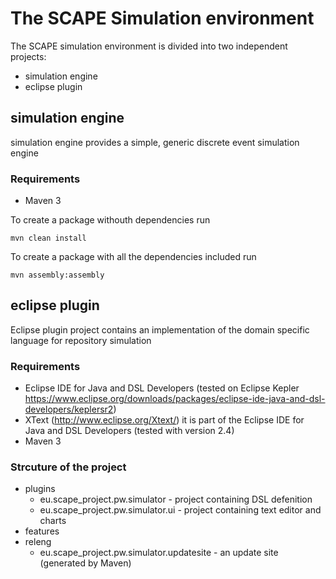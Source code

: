 # The SCAPE Simulation environment 

The SCAPE simulation environment is divided into two independent projects: 

* simulation engine 
* eclipse plugin

## simulation engine

simulation engine provides a simple, generic discrete event simulation engine 

### Requirements 
* Maven 3 

To create a package withouth dependencies run

 ```shell
mvn clean install 
 ```

To create a package with all the dependencies included run

 ```shell
mvn assembly:assembly 
 ```

## eclipse plugin 

Eclipse plugin project contains an implementation of the domain specific language for 
repository simulation 

### Requirements 
* Eclipse IDE for Java and DSL Developers (tested on Eclipse Kepler https://www.eclipse.org/downloads/packages/eclipse-ide-java-and-dsl-developers/keplersr2)
* XText (http://www.eclipse.org/Xtext/) it is part of the Eclipse IDE for Java and DSL Developers (tested with version 2.4)
* Maven 3 


### Strcuture of the project

* plugins
	* eu.scape_project.pw.simulator - project containing DSL defenition
	* eu.scape_project.pw.simulator.ui - project containing text editor and charts 
* features
* releng
	* eu.scape_project.pw.simulator.updatesite - an update site (generated by Maven) 

